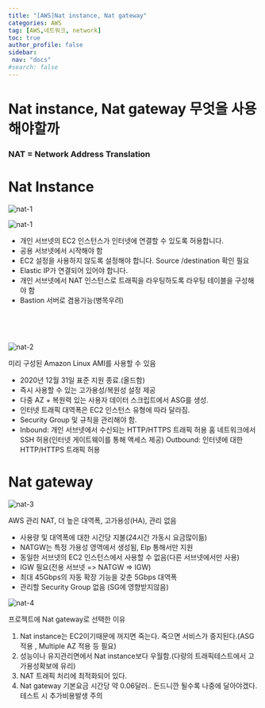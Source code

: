 ```yaml
---
title: "[AWS]Nat instance, Nat gateway"
categories: AWS
tag: [AWS,네트워크, network]
toc: true
author_profile: false
sidebar:
 nav: "docs"
#search: false
---
```


# Nat instance, Nat gateway 무엇을 사용해야할까

### NAT = Network Address Translation

# **Nat Instance**

![nat-1](https://user-images.githubusercontent.com/75375944/208288467-a5632b7a-7552-4f88-b2bc-a7315cda297f.png)

![nat-1](https://user-images.githubusercontent.com/75375944/208288467-a5632b7a-7552-4f88-b2bc-a7315cda297f.png)

- 개인 서브넷의 EC2 인스턴스가 인터넷에 연결할 수 있도록 허용합니다.
- 공용 서브넷에서 시작해야 함
- EC2 설정을 사용하지 않도록 설정해야 합니다. Source /destination 확인 필요
- Elastic IP가 연결되어 있어야 합니다.
- 개인 서브넷에서 NAT 인스턴스로 트래픽을 라우팅하도록 라우팅 테이블을 구성해야 함
- Bastion 서버로 겸용가능(병목우려)

    

    

![nat-2](https://user-images.githubusercontent.com/75375944/208288475-8321f22f-8c02-4008-a00e-5d11b9ef087f.png)

미리 구성된 Amazon Linux AMI를 사용할 수 있음

- 2020년 12월 31일 표준 지원 종료.(올드함)
- 즉시 사용할 수 있는 고가용성/복원성 설정 제공
- 다중 AZ + 복원력 있는 사용자 데이터 스크립트에서 ASG를 생성.
- 인터넷 트래픽 대역폭은 EC2 인스턴스 유형에 따라 달라짐.
- Security Group 및 규칙을 관리해야 함.
- Inbound:
  개인 서브넷에서 수신되는 HTTP/HTTPS 트래픽 허용
  홈 네트워크에서 SSH 허용(인터넷 게이트웨이를 통해 액세스 제공)
  Outbound: 인터넷에 대한 HTTP/HTTPS 트래픽 허용

# **Nat gateway**

![nat-3](https://user-images.githubusercontent.com/75375944/208288477-72a062a4-470e-4929-9854-1a9cdbf4b618.png)

AWS 관리 NAT, 더 높은 대역폭, 고가용성(HA), 관리 없음

- 사용량 및 대역폭에 대한 시간당 지불(24시간 가동시 요금많이듦)
- NATGW는 특정 가용성 영역에서 생성됨, Elp 통해서만 지원
- 동일한 서브넷의 EC2 인스턴스에서 사용할 수 없음(다른 서브넷에서만 사용)
- IGW 필요(전용 서브넷 => NATGW => IGW)
- 최대 45Gbps의 자동 확장 기능을 갖춘 5Gbps 대역폭
- 관리할 Security Group 없음 (SG에 영향받지않음)

![nat-4](https://user-images.githubusercontent.com/75375944/208288481-dcd0cb15-ac68-448b-8a1d-2392c61ae678.png)

프로젝트에 Nat gateway로 선택한 이유

1. Nat instance는 EC2이기때문에 꺼지면 죽는다. 죽으면 서비스가 중지된다.(ASG적용 , Multiple AZ 적용 등 필요)
2. 성능이나 유지관리면에서 Nat instance보다 우월함.(다량의 트래픽테스트에서 고가용성확보에 유리)
3. NAT 트래픽 처리에 최적화되어 있다.
4. Nat gateway 기본요금 시간당 약 0.06달러.. 돈드니깐 될수록 나중에 달아야겠다.
   테스트 시 추가비용발생 주의
